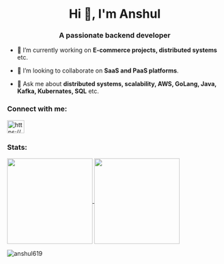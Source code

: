 <h1 align="center">Hi 👋, I'm Anshul</h1>
<h3 align="center">A passionate backend developer</h3>

- 🔭 I’m currently working on **E-commerce projects, distributed systems** etc.
  
- 👯 I’m looking to collaborate on **SaaS and PaaS platforms**.
  
- 💬 Ask me about **distributed systems, scalability, AWS, GoLang, Java, Kafka, Kubernates, SQL** etc.

<h3 align="left">Connect with me:</h3>
<p align="left">
<a href="https://www.linkedin.com/in/anshul-agrawal-8541523a/" target="blank"><img align="center" src="https://raw.githubusercontent.com/rahuldkjain/github-profile-readme-generator/master/src/images/icons/Social/linked-in-alt.svg" alt="https://www.linkedin.com/in/saidheerajv/" height="30" width="40" /></a>
</p>

<h3 align="left">Stats:</h3>

<a href="https://github.com/anshul619">
  <img height=200 align="center" src="https://github-readme-stats.vercel.app/api?username=anshul619&hide_rank=true" />
</a>
<a href="https://github.com/anshul619">
  <img height=200 align="center" src="https://github-readme-stats.vercel.app/api/top-langs?username=anshul619&layout=compact&langs_count=8&card_width=320" />
</a>

<br/>

<p>
  <img align="center" src="https://github-readme-streak-stats.herokuapp.com/?user=anshul619&" alt="anshul619" />
</p>

